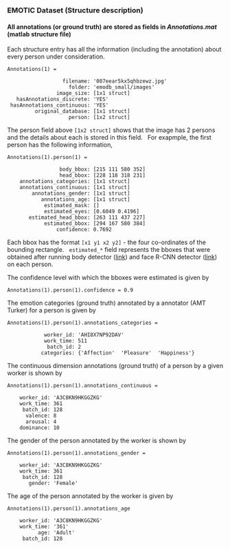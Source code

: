 ### EMOTIC Dataset (Structure description)
#### All annotations (or ground truth) are stored as fields in _Annotations.mat_ (matlab structure file)

Each structure entry has all the information (including the annotation) about every person under consideration.   

    Annotations(1) = 
    
                      filename: '007eear5kx5qhbzewz.jpg'   
                        folder: 'emodb_small/images'    
                    image_size: [1x1 struct]    
       hasAnnotations_discrete: 'YES'    
     hasAnnotations_continuous: 'YES'    
             original_database: [1x1 struct]   
                        person: [1x2 struct]   

The person field above `[1x2 struct]` shows that the image has 2 persons and the details about each is stored in this field.  
For exapmple, the first person has the following information, 
```
Annotations(1).person(1) =

                 body_bbox: [215 111 580 352]
                 head_bbox: [228 118 318 231]
    annotations_categories: [1x1 struct]
    annotations_continuous: [1x1 struct]
        annotations_gender: [1x1 struct]
           annotations_age: [1x1 struct]
            estimated_mask: []
            estimated_eyes: [0.6049 0.4196]
       estimated_head_bbox: [263 111 437 227]
            estimated_bbox: [294 167 580 384]
                confidence: 0.7692
```
Each bbox has the format `[x1 y1 x2 y2]` - the four co-ordinates of the bounding rectangle.   
`estimated_*` field represents the bboxes that were obtained after running body detector ([link](https://arxiv.org/abs/1506.01497)) and face R-CNN detector ([link](https://arxiv.org/abs/1606.03473)) on each person.   

The confidence level with which the bboxes were estimated is given by   
```
Annotations(1).person(1).confidence = 0.9
``` 

The emotion categories (ground truth) annotated by a annotator (AMT Turker) for a person is given by  
```
Annotations(1).person(1).annotations_categories = 
     
            worker_id: 'AHI8X7NP92DAV'
            work_time: 511
             batch_id: 2
           categories: {'Affection'  'Pleasure'  'Happiness'}
```
The continuous dimension annotations (ground truth) of a person by a given worker is shown by
```
Annotations(1).person(1).annotations_continuous = 

    worker_id: 'A3C8KN9HKGGZKG'
    work_time: 361
     batch_id: 128
      valence: 8
      arousal: 4
    dominance: 10
```
The gender of the person annotated by the worker is shown by
```
Annotations(1).person(1).annotations_gender = 

    worker_id: 'A3C8KN9HKGGZKG'
    work_time: 361
     batch_id: 128
       gender: 'Female'
```
The age of the person annotated by the worker is given by
``` 
Annotations(1).person(1).annotations_age 

    worker_id: 'A3C8KN9HKGGZKG'
    work_time: '361'
          age: 'Adult'
     batch_id: 128
```
     
